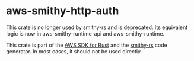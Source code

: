 # aws-smithy-http-auth

This crate is no longer used by smithy-rs and is deprecated. Its equivalent logic is now in aws-smithy-runtime-api and aws-smithy-runtime.

<!-- anchor_start:footer -->
This crate is part of the [AWS SDK for Rust](https://awslabs.github.io/aws-sdk-rust/) and the [smithy-rs](https://github.com/awslabs/smithy-rs) code generator. In most cases, it should not be used directly.
<!-- anchor_end:footer -->
